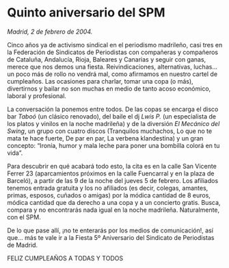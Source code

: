 # Quinto aniversario del SPM

*Madrid, 2 de febrero de 2004.*

Cinco años ya de activismo sindical en el periodismo madrileño, casi tres en la Federación de Sindicatos de Periodistas con compañeras y compañeros de Cataluña, Andalucía, Rioja, Baleares y Canarias y seguir con ganas, merece que nos demos una fiesta. Reivindicaciones, alternativas, luchas... un poco más de rollo no vendrá mal, como afirmamos en nuestro cartel de cumpleaños. Las ocasiones para charlar, tomar una copa (o más), divertirnos y bailar no son muchas en medio de tanto acoso económico, laboral y profesional.

La conversación la ponemos entre todos. De las copas se encarga el disco bar *Taboó* (un clásico renovado), del baile el dj *Lwis P.* (un especialista de los platos y vinilos en la noche madrileña) y de la diversión *El Mecánico del Swing*, un grupo con cuatro discos (Tranquilos muchachos, Lo que no te mata te hace fuerte, De par en par, La verbena klandestina) y un gran concepto: “Ironía, humor y mala leche para poner una bombilla colorá en tu vida”.

Para descubrir en qué acabará todo esto, la cita es en la calle San Vicente Ferrer 23 (aparcamientos próximos en la calle Fuencarral y en la plaza de Barceló), a partir de las 9 de la noche del jueves 5 de febrero. Los afiliados tenemos entrada gratuita y los no afiliados (es decir, colegas, amantes, primas, esposos, cuñados o amigas) por la módica cantidad de 8 euros, módica cantidad que da derecho a una copa y a un concierto gratis. Busca, compara y no encontrarás nada igual en la noche madrileña. Naturalmente, con el SPM.

De lo que pase allí, ¡no te enterarás por los medios de comunicación!, así que... más te vale ir a la Fiesta 5º Aniversario del Sindicato de Periodistas de Madrid.

FELIZ CUMPLEAÑOS A TODAS Y TODOS
